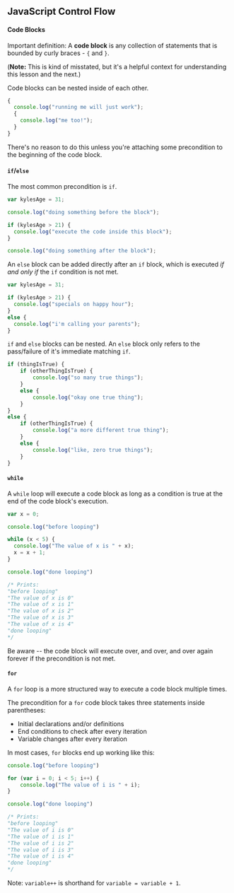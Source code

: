 ## JavaScript Control Flow

#### Code Blocks

Important definition: A **code block** is any collection of statements that is bounded by curly braces - `{` and `}`. 

(**Note:** This is kind of misstated, but it's a helpful context for understanding this lesson and the next.)

Code blocks can be nested inside of each other.

```js
{ 
  console.log("running me will just work"); 
  {
    console.log("me too!"); 
  }
}
```

There's no reason to do this unless you're attaching some precondition to the beginning of the code block.

#### `if`/`else`

The most common precondition is `if`.

```js
var kylesAge = 31;

console.log("doing something before the block");

if (kylesAge > 21) {
  console.log("execute the code inside this block");
}

console.log("doing something after the block");
```

An `else` block can be added directly after an `if` block, which is executed *if and only if* the `if` condition is not met.

```js
var kylesAge = 31;

if (kylesAge > 21) {
  console.log("specials on happy hour");
}
else {
  console.log("i'm calling your parents");
}
```

`if` and `else` blocks can be nested. An `else` block only refers to the pass/failure of it's immediate matching `if`.

```js
if (thingIsTrue) {
    if (otherThingIsTrue) {
        console.log("so many true things");
    }
    else {
        console.log("okay one true thing");
    }
}
else {
    if (otherThingIsTrue) {
        console.log("a more different true thing");
    }
    else {
        console.log("like, zero true things");
    }
}
```

#### `while`

A `while` loop will execute a code block as long as a condition is true at the end of the code block's execution.

```js
var x = 0;

console.log("before looping")

while (x < 5) {
  console.log("The value of x is " + x);
  x = x + 1;
}

console.log("done looping")

/* Prints:
"before looping"
"The value of x is 0"
"The value of x is 1"
"The value of x is 2"
"The value of x is 3"
"The value of x is 4"
"done looping"
*/
```

Be aware -- the code block will execute over, and over, and over again forever if the precondition is not met.

#### `for`

A `for` loop is a more structured way to execute a code block multiple times.

The precondition for a `for` code block takes three statements inside parentheses:

* Initial declarations and/or definitions
* End conditions to check after every iteration
* Variable changes after every iteration

In most cases, `for` blocks end up working like this:

```js
console.log("before looping")

for (var i = 0; i < 5; i++) {
    console.log("The value of i is " + i);
}

console.log("done looping")

/* Prints:
"before looping"
"The value of i is 0"
"The value of i is 1"
"The value of i is 2"
"The value of i is 3"
"The value of i is 4"
"done looping"
*/
```

Note: `variable++` is shorthand for `variable = variable + 1`.

